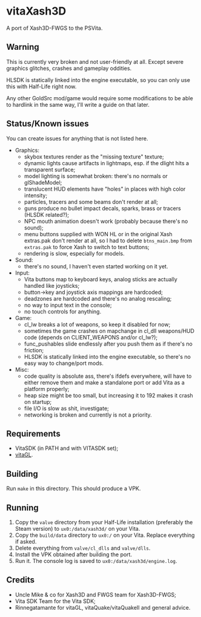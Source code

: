 # vitaXash3D
A port of Xash3D-FWGS to the PSVita.

## Warning
This is currently very broken and not user-friendly at all. Except severe graphics glitches, crashes and gameplay oddities.

HLSDK is statically linked into the engine executable, so you can only use this with Half-Life right now.

Any other GoldSrc mod/game would require some modifications to be able to hardlink in the same way, I'll write a guide on that later.

## Status/Known issues
You can create issues for anything that is not listed here.
* Graphics:
  * skybox textures render as the "missing texture" texture;
  * dynamic lights cause artifacts in lightmaps, esp. if the dlight hits a transparent surface;
  * model lighting is somewhat broken: there's no normals or glShadeModel;
  * translucent HUD elements have "holes" in places with high color intensity;
  * particles, tracers and some beams don't render at all;
  * guns produce no bullet impact decals, sparks, brass or tracers (HLSDK related?);
  * NPC mouth animation doesn't work (probably because there's no sound);
  * menu buttons supplied with WON HL or in the original Xash extras.pak don't render at all, so I had to delete `btns_main.bmp` from `extras.pak` to force Xash to switch to text buttons;
  * rendering is slow, especially for models.
* Sound:
  * there's no sound, I haven't even started working on it yet.
* Input:
  * Vita buttons map to keyboard keys, analog sticks are actually handled like joysticks;
  * button->key and joystick axis mappings are hardcoded;
  * deadzones are hardcoded and there's no analog rescaling;
  * no way to input text in the console;
  * no touch controls for anything.
* Game:
  * cl_lw breaks a lot of weapons, so keep it disabled for now;
  * sometimes the game crashes on mapchange in cl_dll weapons/HUD code (depends on CLIENT_WEAPONS and/or cl_lw?);
  * func_pushables slide endlessly after you push them as if there's no friction;
  * HLSDK is statically linked into the engine executable, so there's no easy way to change/port mods.
* Misc:
  * code quality is absolute ass, there's ifdefs everywhere, will have to either remove them and make a standalone port or add Vita as a platform properly;
  * heap size might be too small, but increasing it to 192 makes it crash on startup;
  * file I/O is slow as shit, investigate;
  * networking is broken and currently is not a priority.

## Requirements
- VitaSDK (in PATH and with VITASDK set);
- [vitaGL](https://github.com/Rinnegatamante/vitaGL).

## Building
Run `make` in this directory. This should produce a VPK.

## Running
1. Copy the `valve` directory from your Half-Life installation (preferably the Steam version) to `ux0:/data/xash3d/` on your Vita.
2. Copy the `build/data` directory to `ux0:/` on your Vita. Replace everything if asked.
3. Delete everything from `valve/cl_dlls` and `valve/dlls`.
4. Install the VPK obtained after building the port.
5. Run it. The console log is saved to `ux0:/data/xash3d/engine.log`.

## Credits
- Uncle Mike & co for Xash3D and FWGS team for Xash3D-FWGS;
- Vita SDK Team for the Vita SDK;
- Rinnegatamante for vitaGL, vitaQuake/vitaQuakeII and general advice.
